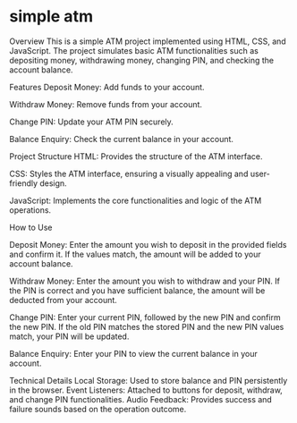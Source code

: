 # simple atm
Overview This is a simple ATM project implemented using HTML, CSS, and JavaScript. The project simulates basic ATM functionalities such as depositing money, withdrawing money, changing PIN, and checking the account balance.

Features
Deposit Money: Add funds to your account.

Withdraw Money: Remove funds from your account.

Change PIN: Update your ATM PIN securely.

Balance Enquiry: Check the current balance in your account.

Project Structure
HTML: Provides the structure of the ATM interface.

CSS: Styles the ATM interface, ensuring a visually appealing and user-friendly design.

JavaScript: Implements the core functionalities and logic of the ATM operations.

How to Use

Deposit Money:
Enter the amount you wish to deposit in the provided fields and confirm it. If the values match, the amount will be added to your account balance.

Withdraw Money:
Enter the amount you wish to withdraw and your PIN. If the PIN is correct and you have sufficient balance, the amount will be deducted from your account.

Change PIN:
Enter your current PIN, followed by the new PIN and confirm the new PIN. If the old PIN matches the stored PIN and the new PIN values match, your PIN will be updated.

Balance Enquiry:
Enter your PIN to view the current balance in your account.

Technical Details
Local Storage: Used to store balance and PIN persistently in the browser. Event Listeners: Attached to buttons for deposit, withdraw, and change PIN functionalities. Audio Feedback: Provides success and failure sounds based on the operation outcome.
